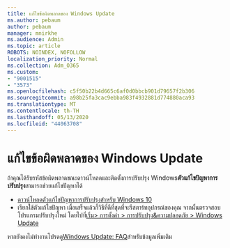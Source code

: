```yaml
---
title: แก้ไขข้อผิดพลาดของ Windows Update
ms.author: pebaum
author: pebaum
manager: mnirkhe
ms.audience: Admin
ms.topic: article
ROBOTS: NOINDEX, NOFOLLOW
localization_priority: Normal
ms.collection: Adm_O365
ms.custom:
- "9001515"
- "3573"
ms.openlocfilehash: c5f50b22b4d665c6af0d0bbcb901d79657f2b306
ms.sourcegitcommit: a98b25fa3cac9ebba983f4932881d774880aca93
ms.translationtype: MT
ms.contentlocale: th-TH
ms.lasthandoff: 05/13/2020
ms.locfileid: "44063708"
---
```

# <a name="fix-windows-update-errors"></a>แก้ไขข้อผิดพลาดของ Windows Update

ถ้าคุณได้รับรหัสข้อผิดพลาดขณะดาวน์โหลดและติดตั้งการปรับปรุง Windows**ตัวแก้ไขปัญหาการปรับปรุง**สามารถช่วยแก้ไขปัญหาได้

- [ดาวน์โหลดตัวแก้ไขปัญหาการปรับปรุงสําหรับ Windows 10](https://support.microsoft.com/help/4027322/windows-update-troubleshooter)
- เรียกใช้ตัวแก้ไขปัญหา เมื่อเสร็จแล้วก็วิธีที่ดีที่สุดที่จะรีสตาร์ทอุปกรณ์ของคุณ จากนั้นตรวจสอบโปรแกรมปรับปรุงใหม่ โดยไปที่[เริ่ม> การตั้งค่า > การปรับปรุง&ความปลอดภัย > Windows Update](ms-settings:windowsupdate)

หากยังคงไม่ทํางานโปรดดู[Windows Update: FAQ](https://support.microsoft.com/help/12373/windows-update-faq)สําหรับข้อมูลเพิ่มเติม

